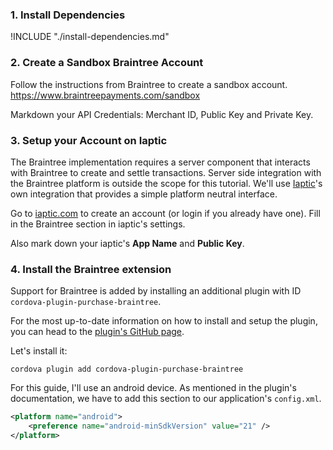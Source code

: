 
### 1. Install Dependencies

!INCLUDE "./install-dependencies.md"

### 2. Create a Sandbox Braintree Account

Follow the instructions from Braintree to create a sandbox account. https://www.braintreepayments.com/sandbox

Markdown your API Credentials: Merchant ID, Public Key and Private Key.

### 3. Setup your Account on Iaptic

The Braintree implementation requires a server component that interacts with Braintree to create and settle transactions. Server side integration with the Braintree platform is outside the scope for this tutorial. We'll use [Iaptic](https://www.iaptic.com/)'s own integration that provides a simple platform neutral interface.

Go to [iaptic.com](https://www.iaptic.com/) to create an account (or login if you already have one). Fill in the Braintree section in iaptic's settings.

Also mark down your iaptic's **App Name** and **Public Key**.

### 4. Install the Braintree extension

Support for Braintree is added by installing an additional plugin with ID `cordova-plugin-purchase-braintree`.

For the most up-to-date information on how to install and setup the plugin, you can head to the [plugin's GitHub page](https://github.com/j3k0/cordova-plugin-purchase-braintree).

Let's install it:

    cordova plugin add cordova-plugin-purchase-braintree

For this guide, I'll use an android device. As mentioned in the plugin's documentation, we have to add this section to our application's `config.xml`.

```xml
<platform name="android">
    <preference name="android-minSdkVersion" value="21" />
</platform>
```
